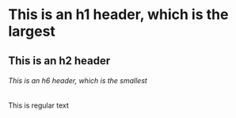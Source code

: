 # This is an h1 header, which is the largest
## This is an h2 header
###### This is an h6 header, which is the smallest
This is regular text
